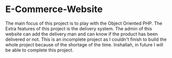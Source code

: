 # E-Commerce-Website
The main focus of this project is to play with the Object Oriented PHP. The Extra features of this project is the delivery system. The admin of this website can add the delivery man and can know if the product has been delivered or not. This is an incomplete project as I couldn't finish to build the whole project because of the shortage of the time. Inshallah, in future I will be able to complete this project.
